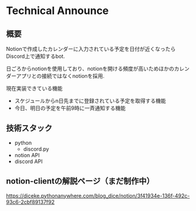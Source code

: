 # Technical Announce
## 概要
Notionで作成したカレンダーに入力されている予定を日付が近くなったらDiscord上で通知するbot.

日ごろからnotionを使用しており、notionを開ける頻度が高いためほかのカレンダーアプリとの接続ではなくnotionを採用.

現在実装できている機能
- スケジュールからn日先までに登録されている予定を取得する機能
- 今日、明日の予定を午前9時に一斉通知する機能

## 技術スタック
- python
  - discord.py
- notion API
- discord API

## notion-clientの解説ページ（まだ制作中）
https://diceke.pythonanywhere.com/blog_dice/notion/3f41934e-136f-492c-93c6-2cbf89137f92

